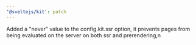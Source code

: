 ```yaml
---
'@sveltejs/kit': patch
---
```


Added a "never" value to the config.kit.ssr option, it prevents pages from being evaluated on the server on both ssr and prerendering,n
